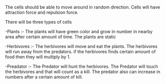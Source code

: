 The cells should be able to move around in random direction.
Cells will have attraction force and repulsion force.

There will be three types of cells

-Plants :- The plants will have green color and grow in number in nearby area after certain amount of time. The plants are static

-Herbivores :- The herbivores will move and eat the plants. The herbivores will run away from the predators. if the herbivores finds certain amount of food then they will multiply by 1.

-Preadator :- The Predator will hunt the herbivores. The Predator will touch the herbivores and that will count as a kill. The predator also can increase in numbers after a certain amount of kill.